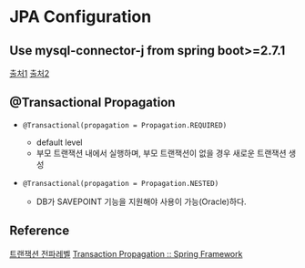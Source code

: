 # JPA Configuration

## Use mysql-connector-j from spring boot>=2.7.1
[출처1](https://luvstudy.tistory.com/221)
[출처2](https://stackoverflow.com/a/76351449)

##  @Transactional Propagation
* `@Transactional(propagation = Propagation.REQUIRED)`
  * default level
  * 부모 트랜잭션 내에서 실행하며, 부모 트랜잭션이 없을 경우 새로운 트랜잭션 생성

* `@Transactional(propagation = Propagation.NESTED)`
  * DB가 SAVEPOINT 기능을 지원해야 사용이 가능(Oracle)하다.

##  Reference
[트랜잭션 전파레벨](https://n1tjrgns.tistory.com/266)
[Transaction Propagation :: Spring Framework](https://docs.spring.io/spring-framework/reference/data-access/transaction/declarative/tx-propagation.html)

